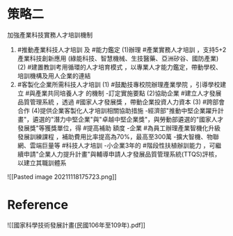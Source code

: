 # 策略二
加強產業科技實務人才培訓機制
1. #推動產業科技人才培訓 及 #能力鑑定
(1)辦理 #產業實務人才培訓 ，支持5+2產業科技創新應用
(綠能科技、智慧機械、生技醫藥、亞洲矽谷、國防產業)
(2) #建置教訓考用循環的人才培育模式 ，以專業人才能力鑑定，帶動學校、培訓機構及用人企業的連結
2. #客製化企業所需科技人才培訓
(1) #鼓勵技專校院辦理產業學院 ，引導學校建立 #與產業共同培養人才 的機制
-訂定實施要點
(2)協助企業 #建立人才發展品質管理系統 ，透過 #國家人才發展獎 ，帶動企業投資人力資本
(3) #跨部會合作
(4)提供企業客製化人才培訓相關協助措施
-經濟部"推動中堅企業躍升計畫"，遴選的"潛力中堅企業"與"卓越中堅企業獎"，與勞動部遴選的"國家人才發展獎"等獲獎單位，得 #提高補助 額度
-企業 #為員工辦理產業智機化升級發展訓練課程 ，補助費用比率提高為70%，最高至300萬
-擴大智機、物聯網、雲端巨量等 #科技人才培訓
-小企業3年的 #階段性扶植辦訓能力 ，可繼續申請"企業人力提升計畫"與輔導申請人才發展品質管理系統(TTQS)評核，以建立其職訓體系


![[Pasted image 20211118175723.png]]
# Reference
![[國家科學技術發展計畫(民國106年至109年).pdf]]

